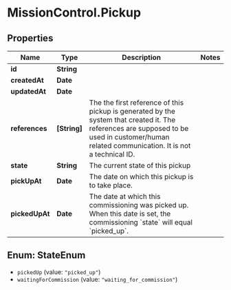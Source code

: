 # MissionControl.Pickup

## Properties
Name | Type | Description | Notes
------------ | ------------- | ------------- | -------------
**id** | **String** |  | 
**createdAt** | **Date** |  | 
**updatedAt** | **Date** |  | 
**references** | **[String]** | The the first reference of this pickup is generated by the system that created it. The references are supposed to be used in customer/human related communication. It is not a technical ID. | 
**state** | **String** | The current state of this pickup | 
**pickUpAt** | **Date** | The date on which this pickup is to take place. | 
**pickedUpAt** | **Date** | The date at which this commissioning was picked up. When this date is set, the commissioning &#x60;state&#x60; will equal &#x60;picked_up&#x60;. | 

<a name="StateEnum"></a>
## Enum: StateEnum

* `pickedUp` (value: `"picked_up"`)
* `waitingForCommission` (value: `"waiting_for_commission"`)

